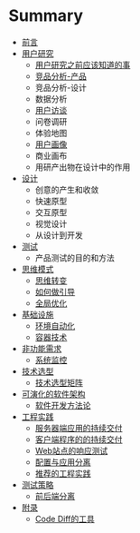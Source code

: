 # Summary

* [前言](README.md)
* [用户研究](user-research/README.md)
   * [用户研究之前应该知道的事](user-research/yong_hu_yan_jiu_zhi_qian_ying_gai_zhi_dao_de_shi.md)
   * [竞品分析-产品](user-research/jing_pin_fen_xi.md)
   * 竞品分析-设计
   * 数据分析
   * [用户访谈](user-research/yong_hu_fang_tan.md)
   * 问卷调研
   * 体验地图
   * [用户画像](user-research/yong_hu_hua_50cf26_ti_yan_di_tu.md)
   * 商业画布
   * 用研产出物在设计中的作用
* [设计](product-design/README.md)
   * 创意的产生和收敛
   * 快速原型
   * 交互原型
   * 视觉设计
   * 从设计到开发
* [测试](product-testing/README.md)
   * 产品测试的目的和方法
* [思维模式](mind-set/README.md)
   * [思维转变](mind-set/be-a-good-developer.md)
   * [如何做引导](mind-set/how-to-facilitate.md)
   * [全局优化](mind-set/focus-on-the-whole.md)
* [基础设施](infrastructure/README.md)
   * [环境自动化](infrastructure/provision.md)
   * [容器技术](infrastructure/container.md)
* [非功能需求](nfr/README.md)
   * [系统监控](nfr/monitoring.md)
* [技术选型](tech-stack/README.md)
   * [技术选型矩阵](tech-stack/details.md)
* [可演化的软件架构](architecture/README.md)
   * [软件开发方法论](architecture/methodology.md)
* [工程实践](project-practises/README.md)
   * [服务器端应用的持续交付](project-practises/poor-man-ci-backend.md)
   * [客户端程序的的持续交付](project-practises/poor-man-ci-frontend.md)
   * [Web站点的响应测试](project-practises/web-performance-testing-in-ci.md)
   * [配置与应用分离](project-practises/externalize-configuration.md)
   * [推荐的工程实践](project-practises/practises.md)
* [测试策略](testing/README.md)
   * [前后端分离](testing/frontend-backend-separation.md)
* [附录](appendix/README.md)
   * [Code Diff的工具](appendix/svn-diff.md)

